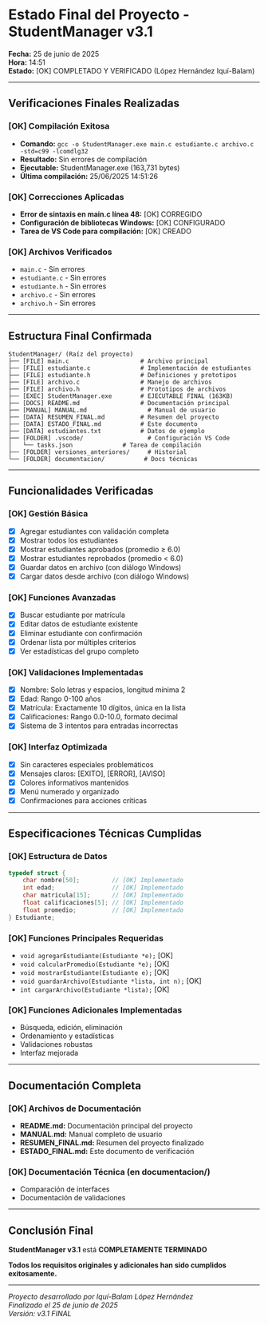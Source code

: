 # Estado Final del Proyecto - StudentManager v3.1

**Fecha:** 25 de junio de 2025  
**Hora:** 14:51  
**Estado:** [OK] COMPLETADO Y VERIFICADO (López Hernández Iquí-Balam)

---

## Verificaciones Finales Realizadas

### [OK] Compilación Exitosa
- **Comando:** `gcc -o StudentManager.exe main.c estudiante.c archivo.c -std=c99 -lcomdlg32`
- **Resultado:** Sin errores de compilación
- **Ejecutable:** StudentManager.exe (163,731 bytes)
- **Última compilación:** 25/06/2025 14:51:26

### [OK] Correcciones Aplicadas
- **Error de sintaxis en main.c línea 48:** [OK] CORREGIDO
- **Configuración de bibliotecas Windows:** [OK] CONFIGURADO
- **Tarea de VS Code para compilación:** [OK] CREADO

### [OK] Archivos Verificados
- `main.c` - Sin errores
- `estudiante.c` - Sin errores  
- `estudiante.h` - Sin errores
- `archivo.c` - Sin errores
- `archivo.h` - Sin errores

---

## Estructura Final Confirmada

```
StudentManager/ (Raíz del proyecto)
├── [FILE] main.c                    # Archivo principal
├── [FILE] estudiante.c              # Implementación de estudiantes
├── [FILE] estudiante.h              # Definiciones y prototipos
├── [FILE] archivo.c                 # Manejo de archivos
├── [FILE] archivo.h                 # Prototipos de archivos
├── [EXEC] StudentManager.exe        # EJECUTABLE FINAL (163KB)
├── [DOCS] README.md                 # Documentación principal
├── [MANUAL] MANUAL.md                 # Manual de usuario
├── [DATA] RESUMEN_FINAL.md          # Resumen del proyecto
├── [DATA] ESTADO_FINAL.md           # Este documento
├── [DATA] estudiantes.txt           # Datos de ejemplo
├── [FOLDER] .vscode/                  # Configuración VS Code
│   └── tasks.json              # Tarea de compilación
├── [FOLDER] versiones_anteriores/     # Historial
└── [FOLDER] documentacion/           # Docs técnicas
```

---

## Funcionalidades Verificadas

### [OK] Gestión Básica
- [x] Agregar estudiantes con validación completa
- [x] Mostrar todos los estudiantes
- [x] Mostrar estudiantes aprobados (promedio ≥ 6.0)
- [x] Mostrar estudiantes reprobados (promedio < 6.0)
- [x] Guardar datos en archivo (con diálogo Windows)
- [x] Cargar datos desde archivo (con diálogo Windows)

### [OK] Funciones Avanzadas
- [x] Buscar estudiante por matrícula
- [x] Editar datos de estudiante existente
- [x] Eliminar estudiante con confirmación
- [x] Ordenar lista por múltiples criterios
- [x] Ver estadísticas del grupo completo

### [OK] Validaciones Implementadas
- [x] Nombre: Solo letras y espacios, longitud mínima 2
- [x] Edad: Rango 0-100 años
- [x] Matrícula: Exactamente 10 dígitos, única en la lista
- [x] Calificaciones: Rango 0.0-10.0, formato decimal
- [x] Sistema de 3 intentos para entradas incorrectas

### [OK] Interfaz Optimizada
- [x] Sin caracteres especiales problemáticos
- [x] Mensajes claros: [EXITO], [ERROR], [AVISO]
- [x] Colores informativos mantenidos
- [x] Menú numerado y organizado
- [x] Confirmaciones para acciones críticas

---

## Especificaciones Técnicas Cumplidas

### [OK] Estructura de Datos
```c
typedef struct {
    char nombre[50];         // [OK] Implementado
    int edad;                // [OK] Implementado  
    char matricula[15];      // [OK] Implementado
    float calificaciones[5]; // [OK] Implementado
    float promedio;          // [OK] Implementado
} Estudiante;
```

### [OK] Funciones Principales Requeridas
- `void agregarEstudiante(Estudiante *e);` [OK]
- `void calcularPromedio(Estudiante *e);` [OK]  
- `void mostrarEstudiante(Estudiante e);` [OK]
- `void guardarArchivo(Estudiante *lista, int n);` [OK]
- `int cargarArchivo(Estudiante *lista);` [OK]

### [OK] Funciones Adicionales Implementadas
- Búsqueda, edición, eliminación
- Ordenamiento y estadísticas
- Validaciones robustas
- Interfaz mejorada

---

## Documentación Completa

### [OK] Archivos de Documentación
- **README.md:** Documentación principal del proyecto
- **MANUAL.md:** Manual completo de usuario
- **RESUMEN_FINAL.md:** Resumen del proyecto finalizado
- **ESTADO_FINAL.md:** Este documento de verificación

### [OK] Documentación Técnica (en documentacion/)
- Comparación de interfaces
- Documentación de validaciones

---

## Conclusión Final

**StudentManager v3.1** está **COMPLETAMENTE TERMINADO**

**Todos los requisitos originales y adicionales han sido cumplidos exitosamente.**

---

*Proyecto desarrollado por Iquí-Balam López Hernández*  
*Finalizado el 25 de junio de 2025*  
*Versión: v3.1 FINAL*
